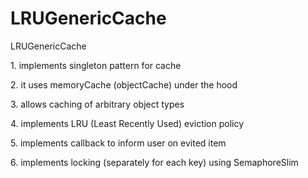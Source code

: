 # LRUGenericCache

LRUGenericCache 
<p> 1. implements singleton pattern for cache </p>
<p> 2. it uses memoryCache (objectCache) under the hood </p>
<p> 3. allows caching of arbitrary object types </p>
<p> 4. implements LRU (Least Recently Used) eviction policy </p>
<p> 5. implements callback to inform user on evited item </p>
<p> 6. implements locking (separately for each key) using SemaphoreSlim </p>
